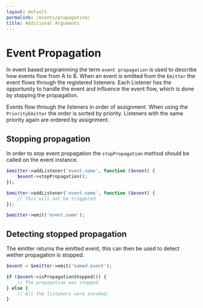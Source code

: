 ```yaml
---
layout: default
permalink: /events/propagation/
title: Additional Arguments
---
```


# Event Propagation

In event based programming the term `event propagation` is used to describe how events flow
from A to B. When an event is emitted from the `Emitter` the event flows through the registered
listeners. Each Listener has the opportunity to handle the event and influence the event flow,
which is done by stopping the propagation.

Events flow through the listeners in order of assignment. When using the `PriorityEmitter` the order
is sorted by priority. Listeners with the same priority again are ordered by assignment.

## Stopping propagation

In order to stop event propagation the `stopPropagation` method should be called on the event instance.

~~~ php
$emitter->addListener('event.name', function ($event) {
    $event->stopPropagation();
});

$emitter->addListener('event.name', function ($event) {
    // This will not be triggered
});

$emitter->emit('event.name');
~~~

## Detecting stopped propagation

The emitter returns the emitted event, this can then be used to detect wether propagation is stopped.

~~~ php
$event = $emitter->emit('named.event');

if ($event->isPropagationStopped()) {
    // The propagation was stopped
} else {
    // All the listeners were invoked.
}
~~~
